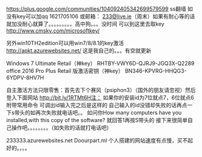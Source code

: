 https://plus.google.com/communities/104092405342699579599 ss翻墙
如没有key可以加qq 1621705106 或邮箱： 233@live.ie（周末）如果有耐心等的话就加没耐心就算了。。。。。。。。。高中狗。。。没时间
可以到这里去取key   http://www.cmsky.com/microsoftkey/

另外win10TH2edition可以用win7/8/8.1的key激活
http://apkt.azurewebsites.net/  这是我自己的。。。有空就更新

Windows 7 Ultimate Retail（神key）
RHTBY-VWY6D-QJRJ9-JGQ3X-Q2289
office 2016 Pro Plus Retail 版激活密钥（神key）
 BN346-KPVRG-HHQG3-6YDPV-8HV7H 

自主激活方法只限零售：首先去下个赛风（psiphon3）（国外的朋友请忽视）然后登入下面网站      http://bit.ly/1RTMt6H注： 如果你的安装id为7位就点7，6位就点6     附带常用命令 可调出id输入完之后是这样的
自己输入的id没错却失败的话再点一下s带头的如再次失败就电话吧。。
如问你How many computers have you installed,with this copy of the software?
就回答1再按S带头的
接下来很简单自己操作吧。。。。。。。。（如失败的话就打电话吧）

233333.azurewebsites.net
Doourpart.ml
个人搭建的网站速度有点慢，买不起好的。。。。



